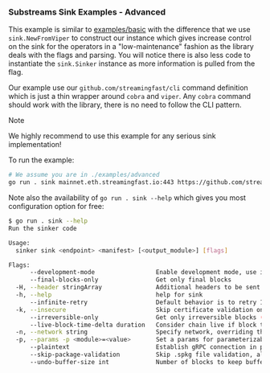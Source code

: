 ### Substreams Sink Examples - Advanced

This example is similar to [examples/basic](../basic/) with the difference that we use `sink.NewFromViper` to construct our instance which gives increase control on the sink for the operators in a "low-maintenance" fashion as the library deals with the flags and parsing. You will notice there is also less code to instantiate the `sink.Sinker` instance as more information is pulled from the flag.

Our example use our `github.com/streamingfast/cli` command definition which is just a thin wrapper around `cobra` and `viper`. Any `cobra` command should work with the library, there is no need to follow the CLI pattern.

> [!NOTE]
> We highly recommend to use this example for any serious sink implementation!

To run the example:

```bash
# We assume you are in ./examples/advanced
go run . sink mainnet.eth.streamingfast.io:443 https://github.com/streamingfast/substreams-eth-block-meta/releases/download/v0.5.1/substreams-eth-block-meta-v0.5.1.spkg db_out
```

Note also the availability of `go run . sink --help` which gives you most configuration option for free:

```bash
$ go run . sink --help
Run the sinker code

Usage:
  sinker sink <endpoint> <manifest> [<output_module>] [flags]

Flags:
      --development-mode                 Enable development mode, use it for testing purpose only, should not be used for production workload
      --final-blocks-only                Get only final blocks
  -H, --header stringArray               Additional headers to be sent in the substreams request
  -h, --help                             help for sink
      --infinite-retry                   Default behavior is to retry 15 times spanning approximatively 5m before exiting with an error, activating this flag will retry forever
  -k, --insecure                         Skip certificate validation on gRPC connection
      --irreversible-only                Get only irreversible blocks (DEPRECATED: Renamed to --final-blocks-only)
      --live-block-time-delta duration   Consider chain live if block time is within this number of seconds of current time (default 5m0s)
  -n, --network string                   Specify network, overriding the default one in the manifest or .spkg
  -p, --params -p <module>=<value>       Set a params for parameterizable modules of the from -p <module>=<value>, can be specified multiple times (e.g. -p module1=valA -p module2=valX&valY)
      --plaintext                        Establish gRPC connection in plaintext
      --skip-package-validation          Skip .spkg file validation, allowing the use of a partial spkg (without metadata and protobuf definitons)
      --undo-buffer-size int             Number of blocks to keep buffered to handle fork reorganizations (default 12)
```